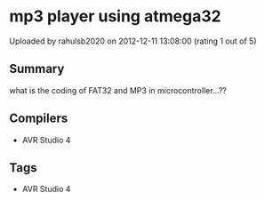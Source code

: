 # mp3 player using atmega32

Uploaded by rahulsb2020 on 2012-12-11 13:08:00 (rating 1 out of 5)

## Summary

what is the coding of FAT32 and MP3 in microcontroller...??

## Compilers

- AVR Studio 4

## Tags

- AVR Studio 4

